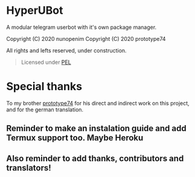 # HyperUBot
A modular telegram userbot with it's own package manager.

Copyright (C) 2020 nunopenim
Copyright (C) 2020 prototype74

All rights and lefts reserved, under construction.

> Licensed under [PEL](https://github.com/nunopenim/HyperUBot/blob/master/LICENSE.md)

# Special thanks
To my brother [prototype74](https://github.com/prototype74) for his direct and indirect work on this project, and for the german translation.

## Reminder to make an instalation guide and add Termux support too. Maybe Heroku

## Also reminder to add thanks, contributors and translators!
